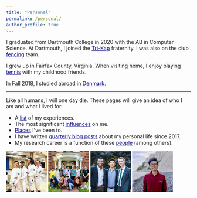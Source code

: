 ```yaml
---
title: "Personal"
permalink: /personal/
author_profile: true
---
```


I graduated from Dartmouth College in 2020 with the AB in Computer Science. At Dartmouth, I joined the <a href="https://en.wikipedia.org/wiki/Kappa_Kappa_Kappa" style="color:navy" target="_blank">Tri-Kap</a> fraternity. I was also on the club <a href="http://www.thedartmouth.com/article/2018/04/dartmouth-fencing-club" style="color:navy" target="_blank">fencing</a> team.

I grew up in Fairfax County, Virginia. When visiting home, I enjoy playing <a href="https://www.youtube.com/watch?v=VbrArNvGD9Y" style="color:navy" target="_blank">tennis</a> with my childhood friends.

In Fall 2018, I studied abroad in <a href="https://jasonwei20.github.io/posts/2018/12/blog-post-7/" style="color:navy" target="_blank">Denmark</a>.

------

Like all humans, I will one day die. These pages will give an idea of who I am and what I lived for:
* A <a href="https://jasonwei20.github.io/life_experiences/" style="color:navy">list</a> of my experiences.
* The most significant <a href="https://jasonwei20.github.io/stuff_i_like/" style="color:navy">influences</a> on me.  
* <a href="https://jasonwei20.github.io/places_ive_been/" style="color:navy">Places</a> I've been to.  
* I have written <a href="https://jasonwei20.github.io/blog_posts/" style="color:navy">quarterly blog posts</a> about my personal life since 2017.
* My research career is a function of these <a href="https://jasonwei20.github.io/thanks/" style="color:navy">people</a> (among others).

<img src="/images/personal_1.jpg" width="22%">
<img src="/images/personal_2.jpg" width="22%">
<img src="/images/personal_3.jpg" width="22%">
<img src="/images/personal_4.jpg" width="22%">


<!-- I was also on the club fencing team—we won <a href="http://www.thedartmouth.com/article/2018/04/dartmouth-fencing-club" style="color:navy" target="_blank">first</a> at club nationals in Knoxville, TN in 2018 and second at club nationals in Lansing, MI in 2017. -->
